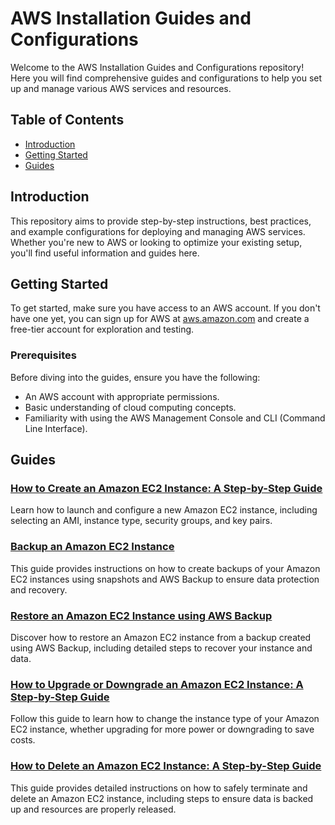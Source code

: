 # AWS Installation Guides and Configurations

Welcome to the AWS Installation Guides and Configurations repository! Here you will find comprehensive guides and configurations to help you set up and manage various AWS services and resources.

## Table of Contents

- [Introduction](#introduction)
- [Getting Started](#getting-started)
- [Guides](#guides)

## Introduction

This repository aims to provide step-by-step instructions, best practices, and example configurations for deploying and managing AWS services. Whether you're new to AWS or looking to optimize your existing setup, you'll find useful information and guides here.

## Getting Started

To get started, make sure you have access to an AWS account. If you don't have one yet, you can sign up for AWS at [aws.amazon.com](https://aws.amazon.com/) and create a free-tier account for exploration and testing.

### Prerequisites

Before diving into the guides, ensure you have the following:

- An AWS account with appropriate permissions.
- Basic understanding of cloud computing concepts.
- Familiarity with using the AWS Management Console and CLI (Command Line Interface).

## Guides

### [How to Create an Amazon EC2 Instance: A Step-by-Step Guide](create-ec2-instance.md)

Learn how to launch and configure a new Amazon EC2 instance, including selecting an AMI, instance type, security groups, and key pairs.

### [Backup an Amazon EC2 Instance](backup-ec2-instance.md)

This guide provides instructions on how to create backups of your Amazon EC2 instances using snapshots and AWS Backup to ensure data protection and recovery.

### [Restore an Amazon EC2 Instance using AWS Backup](restore-ec2-instance.md)

Discover how to restore an Amazon EC2 instance from a backup created using AWS Backup, including detailed steps to recover your instance and data.

### [How to Upgrade or Downgrade an Amazon EC2 Instance: A Step-by-Step Guide](upgrade-downgrade-ec2-instance.md)

Follow this guide to learn how to change the instance type of your Amazon EC2 instance, whether upgrading for more power or downgrading to save costs.

### [How to Delete an Amazon EC2 Instance: A Step-by-Step Guide](delete-ec2-instance.md)

This guide provides detailed instructions on how to safely terminate and delete an Amazon EC2 instance, including steps to ensure data is backed up and resources are properly released.
